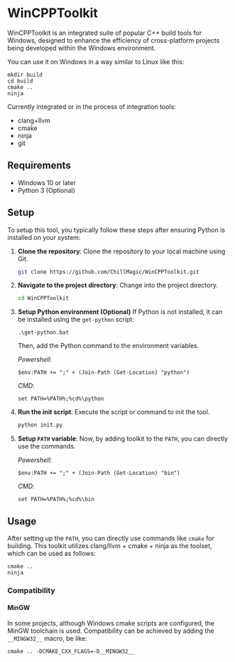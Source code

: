 # WinCPPToolkit

WinCPPToolkit is an integrated suite of popular C++ build tools for Windows, designed to enhance the efficiency of cross-platform projects being developed within the Windows environment.

You can use it on Windows in a way similar to Linux like this:
```
mkdir build
cd build
cmake ..
ninja
```

Currently integrated or in the process of integration tools:
- clang+llvm
- cmake
- ninja
- git

## Requirements
- Windows 10 or later
- Python 3 (Optional)

## Setup

To setup this tool, you typically follow these steps after ensuring Python is installed on your system:

1. **Clone the repository**:
   Clone the repository to your local machine using Git.
   ```bash
   git clone https://github.com/ChillMagic/WinCPPToolkit.git
   ```

2. **Navigate to the project directory**:
   Change into the project directory.
   ```bash
   cd WinCPPToolkit
   ```

3. **Setup Python environment (Optional)**
   If Python is not installed, it can be installed using the `get-python` script:
   ```
   .\get-python.bat
   ```
   Then, add the Python command to the environment variables.

   *Powershell*:
   ```
   $env:PATH += ";" + (Join-Path (Get-Location) "python")
   ```
   *CMD*:
   ```
   set PATH=%PATH%;%cd%\python
   ```

4. **Run the init script**:
   Execute the script or command to init the tool.
   ```bash
   python init.py
   ```

5. **Setup `PATH` variable**:
   Now, by adding toolkit to the `PATH`, you can directly use the commands.

   *Powershell*:
   ```
   $env:PATH += ";" + (Join-Path (Get-Location) "bin")
   ```
   *CMD*:
   ```
   set PATH=%PATH%;%cd%\bin
   ```

## Usage

After setting up the `PATH`, you can directly use commands like `cmake` for building. This toolkit utilizes clang/llvm + cmake + ninja as the toolset, which can be used as follows:

```
cmake ..
ninja
```

### Compatibility

#### MinGW
In some projects, although Windows cmake scripts are configured, the MinGW toolchain is used. Compatibility can be achieved by adding the `__MINGW32__` macro, be like:
```
cmake .. -DCMAKE_CXX_FLAGS=-D__MINGW32__
```
